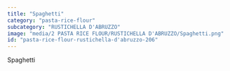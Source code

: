 ```yaml
---
title: "Spaghetti"
category: "pasta-rice-flour"
subcategory: "RUSTICHELLA D'ABRUZZO"
image: "media/2 PASTA RICE FLOUR/RUSTICHELLA D'ABRUZZO/Spaghetti.png"
id: "pasta-rice-flour-rustichella-d'abruzzo-206"
---
```


Spaghetti
